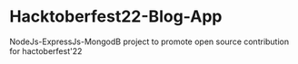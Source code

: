 # Hacktoberfest22-Blog-App
NodeJs-ExpressJs-MongodB project to promote open source contribution for hactoberfest'22
